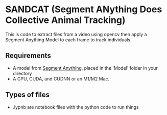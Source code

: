 # SANDCAT (Segment ANything Does Collective Animal Tracking)
This is code to extract files from a video using opencv then apply a Segment Anything Model to each frame to track individuals.

## Requirements
* A model from [Segment Anything](https://github.com/facebookresearch/segment-anything), placed in the 'Model' folder in your directory
* A GPU, CUDA, and CUDNN or an M1/M2 Mac.

## Types of files
* .iypnb are notebook files with the python code to run things
